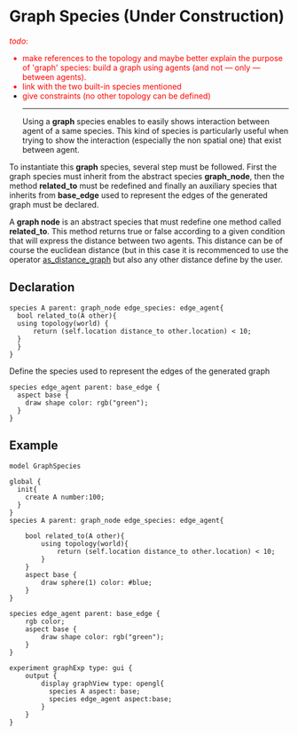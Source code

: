 # Graph Species (Under Construction)
<font color='red'><i>todo</i>:<br>
<ul><li>make references to the topology and maybe better explain the purpose of 'graph' species: build a graph using agents (and not — only — between agents).<br>
</li><li>link with the two built-in species mentioned<br>
</li><li>give constraints (no other topology can be defined)<br>
</font>
<hr />
Using a <b>graph</b> species enables to easily shows interaction between agent of a same species. This kind of species is particularly useful when trying to show the interaction (especially the non spatial one) that exist between agent.</li></ul>

To instantiate this **graph** species, several step must be followed. First the graph species must inherit from the abstract species **graph\_node**, then the method **related\_to** must be redefined and finally an auxiliary species that inherits from **base\_edge** used to represent the edges of the generated graph must be declared.

A **graph node** is an abstract species that must redefine one method called **related\_to**. This method returns true or false according to a given condition that will express the distance between two agents. This distance can be of course the euclidean distance (but in this case it is recommenced to use the operator [as\_distance\_graph](G__OperatorsAK#as_distance_graph) but also any other distance define by the user.






## Declaration

```
species A parent: graph_node edge_species: edge_agent{
  bool related_to(A other){
  using topology(world) {
      return (self.location distance_to other.location) < 10;
  }
  }
}
```

Define the species used to represent the edges of the generated graph
```
species edge_agent parent: base_edge {
  aspect base {
    draw shape color: rgb("green");
  }
}
```




## Example


```
model GraphSpecies

global {
  init{
    create A number:100;	
  }
}
species A parent: graph_node edge_species: edge_agent{

	bool related_to(A other){
		using topology(world){
			return (self.location distance_to other.location) < 10;
		}	
	}
	aspect base {
		draw sphere(1) color: #blue;
	}
}

species edge_agent parent: base_edge {
	rgb color;
	aspect base {
		draw shape color: rgb("green");
	}
}

experiment graphExp type: gui {
	output {
		display graphView type: opengl{
		  species A aspect: base;
		  species edge_agent aspect:base;
		}
	}
}
```